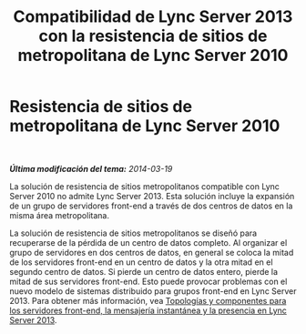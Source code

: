 ﻿---
title: Compatibilidad de Lync Server 2013 con la resistencia de sitios de metropolitana de Lync Server 2010
TOCTitle: Resistencia de sitios de metropolitana de Lync Server 2010
ms:assetid: 18673ff6-b664-4a57-a89b-cbda8b129e6a
ms:mtpsurl: https://technet.microsoft.com/es-es/library/JJ204715(v=OCS.15)
ms:contentKeyID: 48274561
ms.date: 01/07/2017
mtps_version: v=OCS.15
ms.translationtype: HT
---

# Resistencia de sitios de metropolitana de Lync Server 2010

 

_**Última modificación del tema:** 2014-03-19_

La solución de resistencia de sitios metropolitanos compatible con Lync Server 2010 no admite Lync Server 2013. Esta solución incluye la expansión de un grupo de servidores front-end a través de dos centros de datos en la misma área metropolitana.

La solución de resistencia de sitios metropolitanos se diseñó para recuperarse de la pérdida de un centro de datos completo. Al organizar el grupo de servidores en dos centros de datos, en general se coloca la mitad de los servidores front-end en un centro de datos y la otra mitad en el segundo centro de datos. Si pierde un centro de datos entero, pierde la mitad de sus servidores front-end. Esto puede provocar problemas con el nuevo modelo de sistemas distribuido para grupos front-end en Lync Server 2013. Para obtener más información, vea [Topologías y componentes para los servidores front-end, la mensajería instantánea y la presencia en Lync Server 2013](lync-server-2013-topologies-and-components-for-front-end-servers-instant-messaging-and-presence.md).

